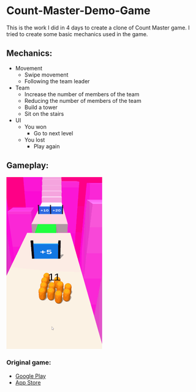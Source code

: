 # Count-Master-Demo-Game
This is the work I did in 4 days to create a clone of Count Master game. I tried to create some basic mechanics used in the game.

## Mechanics:

* Movement
  * Swipe movement
  * Following the team leader  
* Team
  * Increase the number of members of the team
  * Reducing the number of members of the team
  * Build a tower
  * Sit on the stairs
* UI
  * You won
    * Go to next level
  * You lost
    * Play again

## Gameplay:

![](VideosAndPhotos/Count-Master-Demo-Game-Gameplay-Resized.gif)

### Original game:
* [Google Play](https://play.google.com/store/apps/details?id=freeplay.crowdrun.com)
* [App Store](https://apps.apple.com/us/app/count-masters-crowd-runner-3d/id1568245971)
